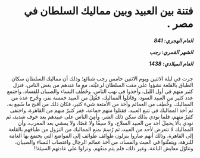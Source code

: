 <h1 dir="rtl">فتنة بين العبيد وبين مماليك السلطان في مصر .</h1>

<h5 dir="rtl">العام الهجري:  841

الشهر القمري: رجب

العام الميلادي: 1438</h5>

<p dir="rtl">جرت في ليلة الاثنين ويوم الاثنين خامس رجب شنائع؛ وذلك أن مماليك السلطان سكان الطباق بالقلعة نشؤوا على مقت السلطان لرعيَّته، مع ما عندهم من بغض الناس، فنزل كثير منهم في أول الليل، وأخذوا في نهب الناس، وخَطْف النساء والصبيان للفساد، واجتمع عدد كثير من العبيد السود، وقاتلوا المماليك، فقُتِلَ من العبيد خمسة نفر، وجُرِح عدة من المماليك، وخُطِف من العمائم وأخذ من الأمتعة شيء كثير، فكان ذلك من أقبح ما سُمِع به، ثم أخذ المماليك في تتبع العبيد، فقتلوا منهم جماعة، ففر كثيرٌ منهم من القاهرة، واختفى كثيرٌ منهم، فلما نودي بذلك سكن ذلك الشر، وأمِنَ الناس على عبيدهم بعد خوف شديد، ثم نودي بألا يحمِلَ أحد من العبيد السلاح، ولا سيفًا ولا عَصًا، ولا يمشي بعد المغرب، وأن المماليك لا تتعرض لأحد من العبيد، ثم رُسِمَ بمنع المماليك من النزول من طباقهم بالقلعة إلى القاهرة، وذلك أنهم صاروا ينزلون طوائف طوائف إلى المواضع التي يجتمع بها العامة للنزهة، ويتفنَّنوا في العبث والفساد، من أخذ عمائم الرجال واغتصاب النساء والصبيان، وتناوُل معايش الباعة، وغير ذلك، فلم يتم منعُهم، ونزلوا على عادتهم السيئة!!</p></br>
